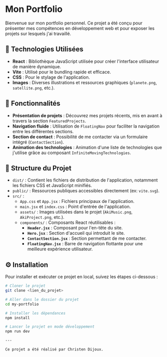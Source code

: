 # Mon Portfolio

Bienvenue sur mon portfolio personnel. Ce projet a été conçu pour présenter mes compétences en développement web et pour exposer les projets sur lesquels j'ai travaillé.

## 🚀 Technologies Utilisées

- **React** : Bibliothèque JavaScript utilisée pour créer l'interface utilisateur de manière dynamique.
- **Vite** : Utilisé pour le bundling rapide et efficace.
- **CSS** : Pour le stylage de l'application.
- **Images** : Diverses illustrations et ressources graphiques (`planete.png`, `satellite.png`, etc.).

## 🌟 Fonctionnalités

- **Présentation de projets** : Découvrez mes projets récents, mis en avant à travers la section `FeaturedProjects`.
- **Navigation fluide** : Utilisation de `FloatingNav` pour faciliter la navigation entre les différentes sections.
- **Section de contact** : Possibilité de me contacter via un formulaire intégré (`ContactSection`).
- **Animation des technologies** : Animation d'une liste de technologies que j'utilise grâce au composant `InfiniteMovingTechnologies`.

## 📂 Structure du Projet

- `dist/` : Contient les fichiers de distribution de l'application, notamment les fichiers CSS et JavaScript minifiés.
- `public/` : Ressources publiques accessibles directement (ex: `vite.svg`).
- `src/` : 
  - `App.css` et `App.jsx` : Fichiers principaux de l'application.
  - `main.jsx` et `index.css` : Point d'entrée de l'application.
  - `assets/` : Images utilisées dans le projet (`AkiMusic.png`, `AkiProject.png`, etc.).
  - `components/` : Composants React réutilisables :
    - **`Header.jsx`** : Composant pour l'en-tête du site.
    - **`Hero.jsx`** : Section d'accueil qui introduit le site.
    - **`ContactSection.jsx`** : Section permettant de me contacter.
    - **`FloatingNav.jsx`** : Barre de navigation flottante pour une meilleure expérience utilisateur.

## ⚙️ Installation

Pour installer et exécuter ce projet en local, suivez les étapes ci-dessous :

```bash
# Cloner le projet
git clone <lien_du_projet>

# Aller dans le dossier du projet
cd my-portfolio

# Installer les dépendances
npm install

# Lancer le projet en mode développement
npm run dev

---

Ce projet a été réalisé par Christen Dijoux.

